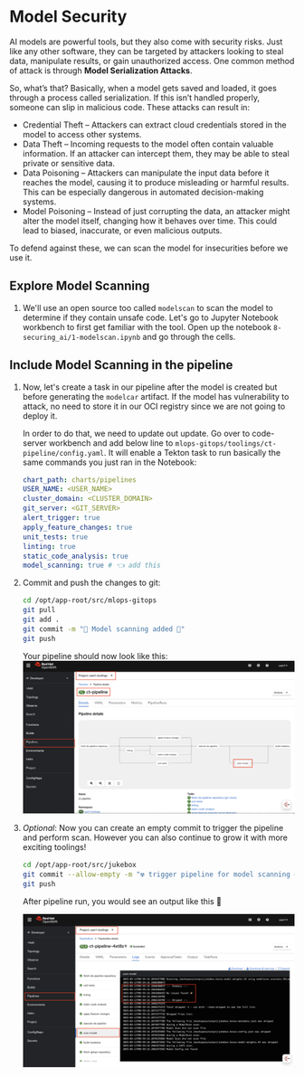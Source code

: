 # Model Security

AI models are powerful tools, but they also come with security risks. Just like any other software, they can be targeted by attackers looking to steal data, manipulate results, or gain unauthorized access. One common method of attack is through **Model Serialization Attacks**.

So, what’s that? Basically, when a model gets saved and loaded, it goes through a process called serialization. If this isn’t handled properly, someone can slip in malicious code. These attacks can result in:

- Credential Theft – Attackers can extract cloud credentials stored in the model to access other systems.
- Data Theft – Incoming requests to the model often contain valuable information. If an attacker can intercept them, they may be able to steal private or sensitive data.
- Data Poisoning – Attackers can manipulate the input data before it reaches the model, causing it to produce misleading or harmful results. This can be especially dangerous in automated decision-making systems.
- Model Poisoning – Instead of just corrupting the data, an attacker might alter the model itself, changing how it behaves over time. This could lead to biased, inaccurate, or even malicious outputs.

To defend against these, we can scan the model for insecurities before we use it.

## Explore Model Scanning

1. We'll use an open source too called `modelscan` to scan the model to determine if they contain unsafe code. Let's go to Jupyter Notebook workbench to first get familiar with the tool. Open up the notebook `8-securing_ai/1-modelscan.ipynb` and go through the cells. 

## Include Model Scanning in the pipeline

1. Now, let's create a task in our pipeline after the model is created but before generating the `modelcar` artifact. If the model has vulnerability to attack, no need to store it in our OCI registry since we are not going to deploy it.

    In order to do that, we need to update out update. Go over to code-server workbench and add below line to `mlops-gitops/toolings/ct-pipeline/config.yaml`. It will enable a Tekton task to run basically the same commands you just ran in the Notebook:

    ```yaml
    chart_path: charts/pipelines
    USER_NAME: <USER_NAME>
    cluster_domain: <CLUSTER_DOMAIN>
    git_server: <GIT_SERVER> 
    alert_trigger: true 
    apply_feature_changes: true
    unit_tests: true
    linting: true 
    static_code_analysis: true
    model_scanning: true # 👈 add this
    ```


2. Commit and push the changes to git:

    ```bash
    cd /opt/app-root/src/mlops-gitops
    git pull
    git add .
    git commit -m "🦠 Model scanning added 🦠"
    git push
    ```

    Your pipeline should now look like this:  
    ![model-scan-task.png](./images/model-scan-task.png)

3. _Optional_: Now you can create an empty commit to trigger the pipeline and perform scan. However you can also continue to grow it with more exciting toolings! 

    ```bash
    cd /opt/app-root/src/jukebox
    git commit --allow-empty -m "☢️ trigger pipeline for model scanning ☢️"
    git push
    ```

    After pipeline run, you would see an output like this 🎉

    ![model-scan-output.png](./images/model-scan-output.png)